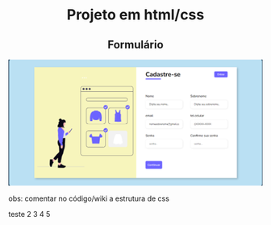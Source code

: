 <h1 align=center>Projeto em html/css </h1>


<h2 align=center>Formulário</h2>

<div align=center>
    <img src="/formularios/cadastro-paginteira/assets/img/resultado-pc.png" alt="resultado-pc">
</div>


obs: comentar no código/wiki a estrutura de css

teste
2
3
4
5
